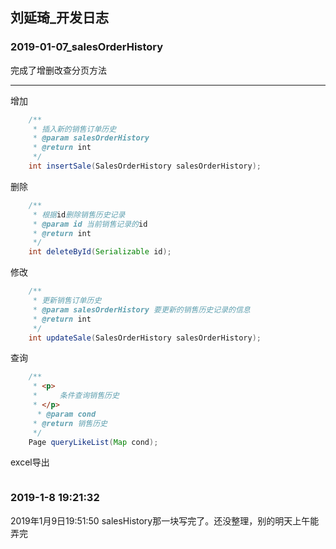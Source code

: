 ## 刘延琦_开发日志

### 2019-01-07_salesOrderHistory

完成了增删改查分页方法

------

增加

```java
    /**
     * 插入新的销售订单历史
     * @param salesOrderHistory
     * @return int
     */
    int insertSale(SalesOrderHistory salesOrderHistory);
```

删除

```java
    /**
     * 根据id删除销售历史记录
     * @param id 当前销售记录的id
     * @return int
     */
    int deleteById(Serializable id);
```

修改

```java
    /**
     * 更新销售订单历史
     * @param salesOrderHistory 要更新的销售历史记录的信息
     * @return int
     */
    int updateSale(SalesOrderHistory salesOrderHistory);
```

查询

```java
    /**
     * <p>
     *     条件查询销售历史
     * </p>
      * @param cond
     * @return 销售历史
     */
    Page queryLikeList(Map cond);
```

excel导出

```

```

### 2019-1-8 19:21:32
2019年1月9日19:51:50 salesHistory那一块写完了。还没整理，别的明天上午能弄完

